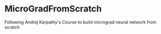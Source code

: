 # MicroGradFromScratch
Following Andrej Karpathy's Course to build micrograd neural network from scratch
